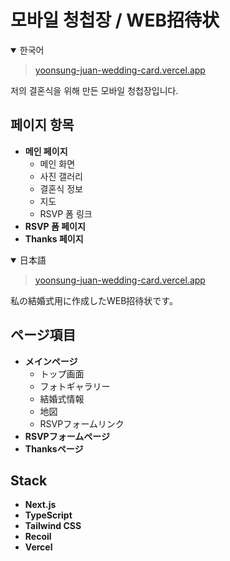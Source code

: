 # 모바일 청첩장 / WEB招待状

<details open>
<summary>한국어</summary>

> [yoonsung-juan-wedding-card.vercel.app](https://yoonsung-juan-wedding-card.vercel.app)

저의 결혼식을 위해 만든 모바일 청첩장입니다.

## 페이지 항목

- **메인 페이지**
  - 메인 화면
  - 사진 갤러리
  - 결혼식 정보
  - 지도
  - RSVP 폼 링크
- **RSVP 폼 페이지**
- **Thanks 페이지**

</details>

<details open>
<summary>日本語</summary>

> [yoonsung-juan-wedding-card.vercel.app](https://yoonsung-juan-wedding-card.vercel.app)

私の結婚式用に作成したWEB招待状です。

## ページ項目

- **メインページ**
  - トップ画面
  - フォトギャラリー
  - 結婚式情報
  - 地図
  - RSVPフォームリンク
- **RSVPフォームページ**
- **Thanksページ**

</details>

## Stack

- **Next.js**
- **TypeScript**
- **Tailwind CSS**
- **Recoil**
- **Vercel**
